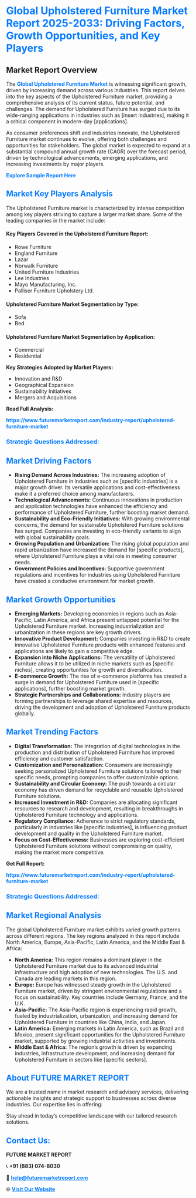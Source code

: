 <h1 style="color: #007BFF;">Global Upholstered Furniture Market Report 2025-2033: Driving Factors, Growth Opportunities, and Key Players</h1>

<section id="overview">
<h2>Market Report Overview</h2>
<p>The <a href="https://www.futuremarketreport.com/industry-report/upholstered-furniture-market" style="color: #007BFF; text-decoration: none;"><strong>Global Upholstered Furniture Market</strong></a> is witnessing significant growth, driven by increasing demand across various industries. This report delves into the key aspects of the Upholstered Furniture market, providing a comprehensive analysis of its current status, future potential, and challenges. The demand for Upholstered Furniture has surged due to its wide-ranging applications in industries such as [insert industries], making it a critical component in modern-day [applications].</p>
<p>As consumer preferences shift and industries innovate, the Upholstered Furniture market continues to evolve, offering both challenges and opportunities for stakeholders. The global market is expected to expand at a substantial compound annual growth rate (CAGR) over the forecast period, driven by technological advancements, emerging applications, and increasing investments by major players.</p>
</section>

<section id="overview">
<p><a href="https://www.futuremarketreport.com/request-sample/reportId=90462" style="color: #007BFF; text-decoration: none;"><strong>Explore Sample Report Here</strong></a></p>
</section>

<section id="key-players">
<h2 style="color: #007BFF;">Market Key Players Analysis</h2>
<p>The Upholstered Furniture market is characterized by intense competition among key players striving to capture a larger market share. Some of the leading companies in the market include:</p>
<h4>Key Players Covered in the Upholstered Furniture Report:</h4>
<ul><li>Rowe Furniture</li><li>England Furniture</li><li>Lazar</li><li>Norwalk Furniture</li><li>United Furniture Industries</li><li>Lee Industries</li><li>Mayo Manufacturing, Inc.</li><li>Palliser Furniture Upholstery Ltd.</li></ul>
<h4>Upholstered Furniture Market Segmentation by Type:</h4>
<ul><li>Sofa</li><li>Bed</li></ul>

<h4>Upholstered Furniture Market Segmentation by Application:</h4>
<ul><li>Commercial</li><li>Residential</li></ul>
<p><strong>Key Strategies Adopted by Market Players:</strong></p>
<ul>
<li>Innovation and R&D</li>
<li>Geographical Expansion</li>
<li>Sustainability Initiatives</li>
<li>Mergers and Acquisitions</li>
</ul>
</section>

<section>
<p><strong>Read Full Analysis: </strong></p><a href="https://www.futuremarketreport.com/industry-report/upholstered-furniture-market" style="color: #007BFF; text-decoration: none;"><strong>https://www.futuremarketreport.com/industry-report/upholstered-furniture-market</strong></a>
<h3 style="color: #007BFF;">Strategic Questions Addressed:</h3>
</section>

<section id="driving-factors">
<h2 style="color: #007BFF;">Market Driving Factors</h2>
<ul>
<li><strong>Rising Demand Across Industries:</strong> The increasing adoption of Upholstered Furniture in industries such as [specific industries] is a major growth driver. Its versatile applications and cost-effectiveness make it a preferred choice among manufacturers.</li>
<li><strong>Technological Advancements:</strong> Continuous innovations in production and application technologies have enhanced the efficiency and performance of Upholstered Furniture, further boosting market demand.</li>
<li><strong>Sustainability and Eco-Friendly Initiatives:</strong> With growing environmental concerns, the demand for sustainable Upholstered Furniture solutions has surged. Companies are investing in eco-friendly variants to align with global sustainability goals.</li>
<li><strong>Growing Population and Urbanization:</strong> The rising global population and rapid urbanization have increased the demand for [specific products], where Upholstered Furniture plays a vital role in meeting consumer needs.</li>
<li><strong>Government Policies and Incentives:</strong> Supportive government regulations and incentives for industries using Upholstered Furniture have created a conducive environment for market growth.</li>
</ul>
</section>

<section id="growth-opportunities">
<h2 style="color: #007BFF;">Market Growth Opportunities</h2>
<ul>
<li><strong>Emerging Markets:</strong> Developing economies in regions such as Asia-Pacific, Latin America, and Africa present untapped potential for the Upholstered Furniture market. Increasing industrialization and urbanization in these regions are key growth drivers.</li>
<li><strong>Innovative Product Development:</strong> Companies investing in R&D to create innovative Upholstered Furniture products with enhanced features and applications are likely to gain a competitive edge.</li>
<li><strong>Expansion into Niche Applications:</strong> The versatility of Upholstered Furniture allows it to be utilized in niche markets such as [specific niches], creating opportunities for growth and diversification.</li>
<li><strong>E-commerce Growth:</strong> The rise of e-commerce platforms has created a surge in demand for Upholstered Furniture used in [specific applications], further boosting market growth.</li>
<li><strong>Strategic Partnerships and Collaborations:</strong> Industry players are forming partnerships to leverage shared expertise and resources, driving the development and adoption of Upholstered Furniture products globally.</li>
</ul>
</section>

<section id="trending-factors">
<h2 style="color: #007BFF;">Market Trending Factors</h2>
<ul>
<li><strong>Digital Transformation:</strong> The integration of digital technologies in the production and distribution of Upholstered Furniture has improved efficiency and customer satisfaction.</li>
<li><strong>Customization and Personalization:</strong> Consumers are increasingly seeking personalized Upholstered Furniture solutions tailored to their specific needs, prompting companies to offer customizable options.</li>
<li><strong>Sustainability and Circular Economy:</strong> The push towards a circular economy has driven demand for recyclable and reusable Upholstered Furniture solutions.</li>
<li><strong>Increased Investment in R&D:</strong> Companies are allocating significant resources to research and development, resulting in breakthroughs in Upholstered Furniture technology and applications.</li>
<li><strong>Regulatory Compliance:</strong> Adherence to strict regulatory standards, particularly in industries like [specific industries], is influencing product development and quality in the Upholstered Furniture market.</li>
<li><strong>Focus on Cost-Effectiveness:</strong> Businesses are exploring cost-efficient Upholstered Furniture solutions without compromising on quality, making the market more competitive.</li>
</ul>
</section>

<section>
<p><strong>Get Full Report: </strong></p><a href="https://www.futuremarketreport.com/industry-report/upholstered-furniture-market" style="color: #007BFF; text-decoration: none;"><strong>https://www.futuremarketreport.com/industry-report/upholstered-furniture-market</strong></a>
<h3 style="color: #007BFF;">Strategic Questions Addressed:</h3>
</section>


<section id="regional-analysis">
<h2 style="color: #007BFF;">Market Regional Analysis</h2>
<p>The global Upholstered Furniture market exhibits varied growth patterns across different regions. The key regions analyzed in this report include North America, Europe, Asia-Pacific, Latin America, and the Middle East & Africa:</p>
<ul>
<li><strong>North America:</strong> This region remains a dominant player in the Upholstered Furniture market due to its advanced industrial infrastructure and high adoption of new technologies. The U.S. and Canada are leading markets in this region.</li>
<li><strong>Europe:</strong> Europe has witnessed steady growth in the Upholstered Furniture market, driven by stringent environmental regulations and a focus on sustainability. Key countries include Germany, France, and the U.K.</li>
<li><strong>Asia-Pacific:</strong> The Asia-Pacific region is experiencing rapid growth, fueled by industrialization, urbanization, and increasing demand for Upholstered Furniture in countries like China, India, and Japan.</li>
<li><strong>Latin America:</strong> Emerging markets in Latin America, such as Brazil and Mexico, present significant opportunities for the Upholstered Furniture market, supported by growing industrial activities and investments.</li>
<li><strong>Middle East & Africa:</strong> The region’s growth is driven by expanding industries, infrastructure development, and increasing demand for Upholstered Furniture in sectors like [specific sectors].</li>
</ul>
</section>

<footer>
<h2 style="color: #007BFF;">About FUTURE MARKET REPORT</h2>
<p>We are a trusted name in market research and advisory services, delivering actionable insights and strategic support to businesses across diverse industries. Our expertise lies in offering:</p>

<p>Stay ahead in today’s competitive landscape with our tailored research solutions.</p>

<h2 style="color: #007BFF;">Contact Us:</h2>
<p><strong>FUTURE MARKET REPORT</strong></p>
<p>📞 <strong>+91 (883) 074-8030</strong></p>
<p>📧 <strong><a href="mailto:help@futuremarketreport.com" style="color: #007BFF;">help@futuremarketreport.com</a></strong></p>
<p>🌐 <strong><a href="https://www.futuremarketreport.com/" style="color: #007BFF;">Visit Our Website</a></strong></p>
</footer>
